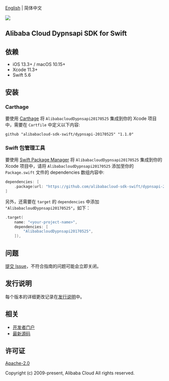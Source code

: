 [English](README.md) | 简体中文

![](https://aliyunsdk-pages.alicdn.com/icons/AlibabaCloud.svg)

## Alibaba Cloud Dypnsapi SDK for Swift

## 依赖

- iOS 13.3+ / macOS 10.15+
- Xcode 11.3+
- Swift 5.6

## 安装

### Carthage

要使用 [Carthage](https://github.com/Carthage/Carthage) 将 `AlibabacloudDypnsapi20170525` 集成到你的 Xcode 项目中，需要在 `Cartfile` 中定义以下内容:

```ogdl
github "alibabacloud-sdk-swift/dypnsapi-20170525" "1.1.0"
```

### Swift 包管理工具

要使用 [Swift Package Manager](https://swift.org/package-manager/) 将 `AlibabacloudDypnsapi20170525` 集成到你的 Xcode 项目中，请将 `AlibabacloudDypnsapi20170525` 添加至你的 `Package.swift` 文件的 dependencies 数组内容中:

```swift
dependencies: [
    .package(url: "https://github.com/alibabacloud-sdk-swift/dypnsapi-20170525.git", from: "1.1.0")
]
```

另外，还需要在 `target` 的 `dependencies` 中添加 `"AlibabacloudDypnsapi20170525"`，如下：

```swift
.target(
    name: "<your-project-name>",
    dependencies: [
        "AlibabacloudDypnsapi20170525",
    ]),
```

## 问题

[提交 Issue](https://github.com/alibabacloud-sdk-swift/dypnsapi-20170525/issues/new)，不符合指南的问题可能会立即关闭。

## 发行说明

每个版本的详细更改记录在[发行说明](./ChangeLog.txt)中。

## 相关

* [开发者门户](https://next.api.aliyun.com/home)
* [最新源码](https://github.com/alibabacloud-sdk-swift/dypnsapi-20170525)

## 许可证

[Apache-2.0](http://www.apache.org/licenses/LICENSE-2.0)

Copyright (c) 2009-present, Alibaba Cloud All rights reserved.
